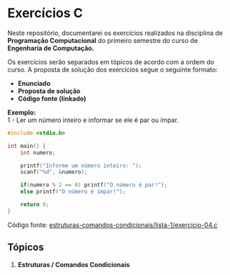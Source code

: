 # Exercícios C

Neste repositório, documentarei os exercícios realizados na disciplina de **Programação Computacional** do primeiro semestre do curso de **Engenharia de Computação.**  

Os exercícios serão separados em tópicos de acordo com a ordem do curso. A proposta de solução dos exercícios segue o seguinte formato:  

- **Enunciado**
- **Proposta de solução**
- **Código fonte (linkado)**  

**Exemplo:**  
1 - Ler um número inteiro e informar se ele é par ou ímpar.  
```c
#include <stdio.h>

int main() {
    int numero;

    printf("Informe um número inteiro: ");
    scanf("%d", &numero);

    if(numero % 2 == 0) printf("O número é par!");
    else printf("O número é ímpar!");

    return 0;
}
```
Código fonte: [estruturas-comandos-condicionais/lista-1/exercicio-04.c](estruturas-comandos-condicionais/lista-1/exercicio-04.c)

## Tópicos
1. **Estruturas / Comandos Condicionais**